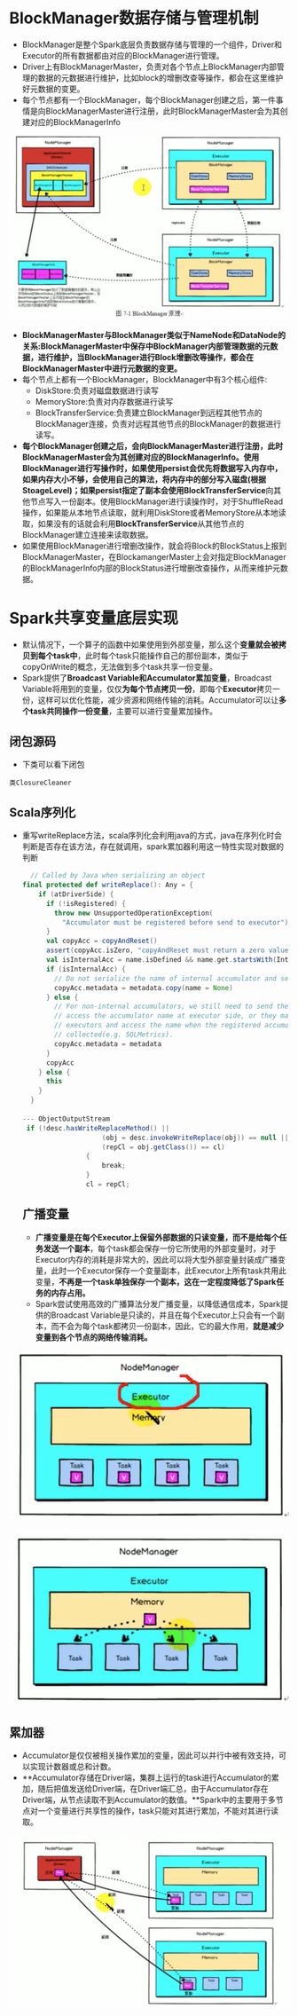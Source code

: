 # BlockManager数据存储与管理机制

* BlockManager是整个Spark底层负责数据存储与管理的一个组件，Driver和Executor的所有数据都由对应的BlockManager进行管理。
* Driver上有BlockManagerMaster，负责对各个节点上BlockManager内部管理的数据的元数据进行维护，比如block的增删改查等操作，都会在这里维护好元数据的变更。
* 每个节点都有一个BlockManager，每个BlockManager创建之后，第一件事情是向BlockManagerMaster进行注册，此时BlockManagerMaster会为其创建对应的BlockManagerInfo

![BlockManager原理](./img/BlockManager原理.jpg)

* **BlockManagerMaster与BlockManager类似于NameNode和DataNode的关系:BlockManagerMaster中保存中BlockManager内部管理数据的元数据，进行维护，当BlockManager进行Block增删改等操作，都会在BlockManagerMaster中进行元数据的变更。**
* 每个节点上都有一个BlockManager，BlockManager中有3个核心组件:
  * DiskStore:负责对磁盘数据进行读写
  * MemoryStore:负责对内存数据进行读写
  * BlockTransferService:负责建立BlockManager到远程其他节点的BlockManager连接，负责对远程其他节点的BlockManager的数据进行读写。
* **每个BlockManager创建之后，会向BlockManagerMaster进行注册，此时BlockManagerMaster会为其创建对应的BlockManagerInfo。**使用BlockManager进行写操作时，如果使用persist会优先将数据写入内存中，如果内存大小不够，会使用自己的算法，将内存中的部分写入磁盘(根据StoageLevel)；如果persist指定了副本会使用**BlockTransferService**向其他节点写入一份副本。使用BlockManager进行读操作时，对于ShuffleRead操作，如果能从本地节点读取，就利用DiskStore或者MemoryStore从本地读取，如果没有的话就会利用**BlockTransferService**从其他节点的BlockManager建立连接来读取数据。
* 如果使用BlockManager进行增删改操作，就会将Block的BlockStatus上报到BlockManagerMaster，在BlockamangerMaster上会对指定BlockManager的BlockManagerInfo内部的BlockStatus进行增删改查操作，从而来维护元数据。

# Spark共享变量底层实现

* 默认情况下，一个算子的函数中如果使用到外部变量，那么这个**变量就会被拷贝到每个task中**，此时每个task只能操作自己的那份副本，类似于copyOnWrite的概念，无法做到多个task共享一份变量。
* Spark提供了**Broadcast Variable和Accumulator累加变量**，Broadcast Variable将用到的变量，仅仅**为每个节点拷贝一份**，即每个**Executor**拷贝一份，这样可以优化性能，减少资源和网络传输的消耗。Accumulator可以让**多个task共同操作一份变量**，主要可以进行变量累加操作。

## 闭包源码

*  下类可以看下闭包

```
类ClosureCleaner
```

## Scala序列化

* 重写writeReplace方法，scala序列化会利用java的方式，java在序列化时会判断是否存在该方法，存在就调用，spark累加器利用这一特性实现对数据的判断

  ```scala
    // Called by Java when serializing an object 
  final protected def writeReplace(): Any = {
      if (atDriverSide) {
        if (!isRegistered) {
          throw new UnsupportedOperationException(
            "Accumulator must be registered before send to executor")
        }
        val copyAcc = copyAndReset()
        assert(copyAcc.isZero, "copyAndReset must return a zero value copy")
        val isInternalAcc = name.isDefined && name.get.startsWith(InternalAccumulator.METRICS_PREFIX)
        if (isInternalAcc) {
          // Do not serialize the name of internal accumulator and send it to executor.
          copyAcc.metadata = metadata.copy(name = None)
        } else {
          // For non-internal accumulators, we still need to send the name because users may need to
          // access the accumulator name at executor side, or they may keep the accumulators sent from
          // executors and access the name when the registered accumulator is already garbage
          // collected(e.g. SQLMetrics).
          copyAcc.metadata = metadata
        }
        copyAcc
      } else {
        this
      }
    }
  
  --- ObjectOutputStream
   if (!desc.hasWriteReplaceMethod() ||
                      (obj = desc.invokeWriteReplace(obj)) == null ||
                      (repCl = obj.getClass()) == cl)
                  {
                      break;
                  }
                  cl = repCl;
  ```

  ## 广播变量

  * **广播变量是在每个Executor上保留外部数据的只读变量，而不是给每个任务发送一个副本**，每个task都会保存一份它所使用的外部变量时，对于Executor内存的消耗是非常大的，因此可以将大型外部变量封装成广播变量，此时一个Executor保存一个变量副本，此Executor上所有task共用此变量，**不再是一个task单独保存一个副本，这在一定程度降低了Spark任务的内存占用。**
  * Spark尝试使用高效的广播算法分发广播变量，以降低通信成本，Spark提供的Broadcast Variable是只读的，并且在每个Executor上只会有一个副本，而不会为每个task都拷贝一份副本，因此，它的最大作用，**就是减少变量到各个节点的网络传输消耗。**

![task使用外部变量](./img/task使用的外部变量.jpg)

![广播变量](./img/广播变量.jpg)

## 累加器

* Accumulator是仅仅被相关操作累加的变量，因此可以并行中被有效支持，可以实现计数器或总和计数。
* **Accumulator存储在Driver端，集群上运行的task进行Accumulator的累加，随后把值发送给Driver端，在Driver端汇总，由于Accumulator存在Driver端，从节点读取不到Accumulator的数值。**Spark中的主要用于多节点对一个变量进行共享性的操作，task只能对其进行累加，不能对其进行读取。

![Accumulator原理](./img/Accumulator累加器.jpg)

